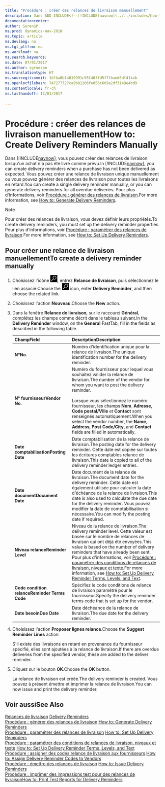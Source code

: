 ```yaml
---
title: "Procédure : créer des relances de livraison manuellement"
description: Dans ADD INCLUDE<!--[!INCLUDE[navnow](../../includes/how-to-generate-delivery-reminders.md).
documentationcenter: 
author: SorenGP
ms.prod: dynamics-nav-2018
ms.topic: article
ms.devlang: na
ms.tgt_pltfrm: na
ms.workload: na
ms.search.keywords: 
ms.date: 07/01/2017
ms.author: sgroespe
ms.translationtype: HT
ms.sourcegitcommit: 1dfba8b14019991c95f40ffd5f7fbaed5df414eb
ms.openlocfilehash: 747277727ca9b81206fe056c609a2df3149e4bd9
ms.contentlocale: fr-ch
ms.lasthandoff: 12/01/2017

---
```

# <a name="how-to-create-delivery-reminders-manually"></a><span data-ttu-id="80375-103">Procédure : créer des relances de livraison manuellement</span><span class="sxs-lookup"><span data-stu-id="80375-103">How to: Create Delivery Reminders Manually</span></span>
<span data-ttu-id="80375-104">Dans [!INCLUDE[navnow](../../includes/navnow_md.md)], vous pouvez créer des relances de livraison lorsqu'un achat n'a pas été livré comme prévu.</span><span class="sxs-lookup"><span data-stu-id="80375-104">In [!INCLUDE[navnow](../../includes/navnow_md.md)], you can create delivery reminders when a purchase has not been delivered as expected.</span></span> <span data-ttu-id="80375-105">Vous pouvez créer une relance de livraison unique manuellement ou vous pouvez générer des relances de livraison pour toutes les livraisons en retard.</span><span class="sxs-lookup"><span data-stu-id="80375-105">You can create a single delivery reminder manually, or you can generate delivery reminders for all overdue deliveries.</span></span> <span data-ttu-id="80375-106">Pour plus d'informations, voir [Procédure : générer des relances de livraison](how-to-generate-delivery-reminders.md).</span><span class="sxs-lookup"><span data-stu-id="80375-106">For more information, see [How to: Generate Delivery Reminders](how-to-generate-delivery-reminders.md).</span></span>

> [!NOTE]
> <span data-ttu-id="80375-107">Pour créer des relances de livraison, vous devez définir leurs propriétés.</span><span class="sxs-lookup"><span data-stu-id="80375-107">To create delivery reminders, you must set up the delivery reminder properties.</span></span> <span data-ttu-id="80375-108">Pour plus d'informations, voir [Procédure : paramétrer des relances de livraison](how-to-set-up-delivery-reminders.md).</span><span class="sxs-lookup"><span data-stu-id="80375-108">For more information, see [How to: Set Up Delivery Reminders](how-to-set-up-delivery-reminders.md).</span></span>

## <a name="to-create-a-delivery-reminder-manually"></a><span data-ttu-id="80375-109">Pour créer une relance de livraison manuellement</span><span class="sxs-lookup"><span data-stu-id="80375-109">To create a delivery reminder manually</span></span>  

1.  <span data-ttu-id="80375-110">Choisissez l'icône ![Page ou état pour la recherche](../../media/ui-search/search_small.png "icône Page ou état pour la recherche"), entrez **Relance de livraison**, puis sélectionnez le lien associé.</span><span class="sxs-lookup"><span data-stu-id="80375-110">Choose the ![Search for Page or Report](../../media/ui-search/search_small.png "Search for Page or Report icon") icon, enter **Delivery Reminder**, and then choose the related link.</span></span>  
2.  <span data-ttu-id="80375-111">Choisissez l'action **Nouveau**.</span><span class="sxs-lookup"><span data-stu-id="80375-111">Choose the **New** action.</span></span>  
3.  <span data-ttu-id="80375-112">Dans la fenêtre **Relance de livraison**, sur le raccourci **Général**, complétez les champs comme décrit dans le tableau suivant.</span><span class="sxs-lookup"><span data-stu-id="80375-112">In the **Delivery Reminder** window, on the **General** FastTab, fill in the fields as described in the following table.</span></span>  

    |<span data-ttu-id="80375-113">Champ</span><span class="sxs-lookup"><span data-stu-id="80375-113">Field</span></span>|<span data-ttu-id="80375-114">Description</span><span class="sxs-lookup"><span data-stu-id="80375-114">Description</span></span>|  
    |---------------------------------|---------------------------------------|  
    |<span data-ttu-id="80375-115">**N°**</span><span class="sxs-lookup"><span data-stu-id="80375-115">**No.**</span></span>|<span data-ttu-id="80375-116">Numéro d'identification unique pour la relance de livraison.</span><span class="sxs-lookup"><span data-stu-id="80375-116">The unique identification number for the delivery reminder.</span></span>|  
    |<span data-ttu-id="80375-117">**N° fournisseur**</span><span class="sxs-lookup"><span data-stu-id="80375-117">**Vendor No.**</span></span>|<span data-ttu-id="80375-118">Numéro du fournisseur pour lequel vous souhaitez valider la relance de livraison.</span><span class="sxs-lookup"><span data-stu-id="80375-118">The number of the vendor for whom you want to post the delivery reminder.</span></span><br /><br /> <span data-ttu-id="80375-119">Lorsque vous sélectionnez le numéro fournisseur, les champs **Nom**, **Adresse**, **Code postal/Ville** et **Contact** sont renseignés automatiquement.</span><span class="sxs-lookup"><span data-stu-id="80375-119">When you select the vendor number, the **Name**, **Address**, **Post Code/City**, and **Contact** fields are filled in automatically.</span></span>|  
    |<span data-ttu-id="80375-120">**Date comptabilisation**</span><span class="sxs-lookup"><span data-stu-id="80375-120">**Posting Date**</span></span>|<span data-ttu-id="80375-121">Date comptabilisation de la relance de livraison.</span><span class="sxs-lookup"><span data-stu-id="80375-121">The posting date for the delivery reminder.</span></span> <span data-ttu-id="80375-122">Cette date est copiée sur toutes les écritures comptables relance de livraison.</span><span class="sxs-lookup"><span data-stu-id="80375-122">This date is copied to all of the delivery reminder ledger entries.</span></span>|  
    |<span data-ttu-id="80375-123">**Date document**</span><span class="sxs-lookup"><span data-stu-id="80375-123">**Document Date**</span></span>|<span data-ttu-id="80375-124">Date document de la relance de livraison.</span><span class="sxs-lookup"><span data-stu-id="80375-124">The document date for the delivery reminder.</span></span> <span data-ttu-id="80375-125">Cette date est également utilisée pour calculer la date d'échéance de la relance de livraison.</span><span class="sxs-lookup"><span data-stu-id="80375-125">This date is also used to calculate the due date for the delivery reminder.</span></span> <span data-ttu-id="80375-126">Vous pouvez modifier la date de comptabilisation si nécessaire.</span><span class="sxs-lookup"><span data-stu-id="80375-126">You can modify the posting date if required.</span></span>|  
    |<span data-ttu-id="80375-127">**Niveau relance**</span><span class="sxs-lookup"><span data-stu-id="80375-127">**Reminder Level**</span></span>|<span data-ttu-id="80375-128">Niveau de la relance de livraison.</span><span class="sxs-lookup"><span data-stu-id="80375-128">The delivery reminder level.</span></span> <span data-ttu-id="80375-129">Cette valeur est basée sur le nombre de relances de livraison qui ont déjà été envoyées.</span><span class="sxs-lookup"><span data-stu-id="80375-129">This value is based on the number of delivery reminders that have already been sent.</span></span> <span data-ttu-id="80375-130">Pour plus d'informations, voir [Procédure : paramétrer des conditions de relances de livraison, niveaux et texte](how-to-set-up-delivery-reminder-terms-levels-and-text.md).</span><span class="sxs-lookup"><span data-stu-id="80375-130">For more information, see [How to: Set Up Delivery Reminder Terms, Levels, and Text](how-to-set-up-delivery-reminder-terms-levels-and-text.md).</span></span>|  
    |<span data-ttu-id="80375-131">**Code condition relance**</span><span class="sxs-lookup"><span data-stu-id="80375-131">**Reminder Terms Code**</span></span>|<span data-ttu-id="80375-132">Spécifiez le code conditions de relance de livraison paramétré pour le fournisseur.</span><span class="sxs-lookup"><span data-stu-id="80375-132">Specify the delivery reminder terms code that is set up for the vendor.</span></span>|  
    |<span data-ttu-id="80375-133">**Date besoin**</span><span class="sxs-lookup"><span data-stu-id="80375-133">**Due Date**</span></span>|<span data-ttu-id="80375-134">Date déchéance de la relance de livraison.</span><span class="sxs-lookup"><span data-stu-id="80375-134">The due date for the delivery reminder.</span></span>|  

4.  <span data-ttu-id="80375-135">Choisissez l'action **Proposer lignes relance**.</span><span class="sxs-lookup"><span data-stu-id="80375-135">Choose the **Suggest Reminder Lines** action</span></span>  

    <span data-ttu-id="80375-136">S'il existe des livraisons en retard en provenance du fournisseur spécifié, elles sont ajoutées à la relance de livraison.</span><span class="sxs-lookup"><span data-stu-id="80375-136">If there are overdue deliveries from the specified vendor, these are added to the deliver reminder.</span></span>  

5.  <span data-ttu-id="80375-137">Cliquez sur le bouton **OK**.</span><span class="sxs-lookup"><span data-stu-id="80375-137">Choose the **OK** button.</span></span>  

    <span data-ttu-id="80375-138">La relance de livraison est créée.</span><span class="sxs-lookup"><span data-stu-id="80375-138">The delivery reminder is created.</span></span> <span data-ttu-id="80375-139">Vous pouvez à présent émettre et imprimer la relance de livraison.</span><span class="sxs-lookup"><span data-stu-id="80375-139">You can now issue and print the delivery reminder.</span></span>  

## <a name="see-also"></a><span data-ttu-id="80375-140">Voir aussi</span><span class="sxs-lookup"><span data-stu-id="80375-140">See Also</span></span>  
 <span data-ttu-id="80375-141">[Relances de livraison](delivery-reminders.md) </span><span class="sxs-lookup"><span data-stu-id="80375-141">[Delivery Reminders](delivery-reminders.md) </span></span>  
 <span data-ttu-id="80375-142">[Procédure : générer des relances de livraison](how-to-generate-delivery-reminders.md) </span><span class="sxs-lookup"><span data-stu-id="80375-142">[How to: Generate Delivery Reminders](how-to-generate-delivery-reminders.md) </span></span>  
 <span data-ttu-id="80375-143">[Procédure : paramétrer des relances de livraison](how-to-set-up-delivery-reminders.md) </span><span class="sxs-lookup"><span data-stu-id="80375-143">[How to: Set Up Delivery Reminders](how-to-set-up-delivery-reminders.md) </span></span>  
 <span data-ttu-id="80375-144">[Procédure : paramétrer des conditions de relances de livraison, niveaux et texte](how-to-set-up-delivery-reminder-terms-levels-and-text.md) </span><span class="sxs-lookup"><span data-stu-id="80375-144">[How to: Set Up Delivery Reminder Terms, Levels, and Text](how-to-set-up-delivery-reminder-terms-levels-and-text.md) </span></span>  
 <span data-ttu-id="80375-145">[Procédure : assigner des codes relance de livraison aux fournisseurs](how-to-assign-delivery-reminder-codes-to-vendors.md) </span><span class="sxs-lookup"><span data-stu-id="80375-145">[How to: Assign Delivery Reminder Codes to Vendors](how-to-assign-delivery-reminder-codes-to-vendors.md) </span></span>  
 <span data-ttu-id="80375-146">[Procédure : émettre des relances de livraison](how-to-issue-delivery-reminders.md) </span><span class="sxs-lookup"><span data-stu-id="80375-146">[How to: Issue Delivery Reminders](how-to-issue-delivery-reminders.md) </span></span>  
 [<span data-ttu-id="80375-147">Procédure : imprimer des impressions test pour des relances de livraison</span><span class="sxs-lookup"><span data-stu-id="80375-147">How to: Print Test Reports for Delivery Reminders</span></span>](how-to-print-test-reports-for-delivery-reminders.md)

